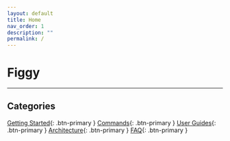 ```yaml
---
layout: default
title: Home
nav_order: 1
description: ""
permalink: /
---
```


# Figgy

---

## Categories

[Getting Started](/docs/getting-started/){: .btn-primary }
[Commands](/docs/commands/){: .btn-primary }
[User Guides](/docs/user-guides/){: .btn-primary }
[Architecture](/docs/architecture/){: .btn-primary }
[FAQ](/docs/faq/){: .btn-primary }

